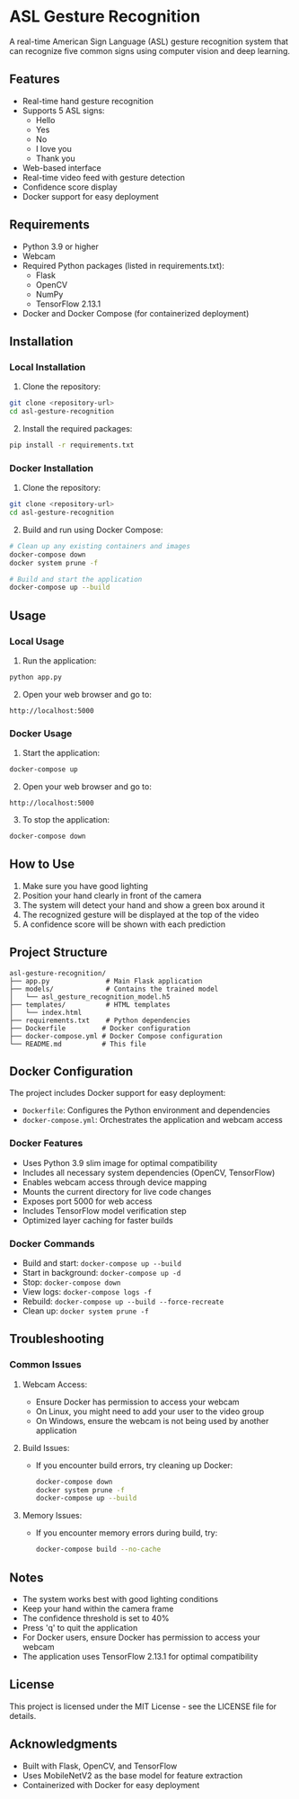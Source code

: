 # ASL Gesture Recognition

A real-time American Sign Language (ASL) gesture recognition system that can recognize five common signs using computer vision and deep learning.

## Features

- Real-time hand gesture recognition
- Supports 5 ASL signs:
  - Hello
  - Yes
  - No
  - I love you
  - Thank you
- Web-based interface
- Real-time video feed with gesture detection
- Confidence score display
- Docker support for easy deployment

## Requirements

- Python 3.9 or higher
- Webcam
- Required Python packages (listed in requirements.txt):
  - Flask
  - OpenCV
  - NumPy
  - TensorFlow 2.13.1
- Docker and Docker Compose (for containerized deployment)

## Installation

### Local Installation

1. Clone the repository:
```bash
git clone <repository-url>
cd asl-gesture-recognition
```

2. Install the required packages:
```bash
pip install -r requirements.txt
```

### Docker Installation

1. Clone the repository:
```bash
git clone <repository-url>
cd asl-gesture-recognition
```

2. Build and run using Docker Compose:
```bash
# Clean up any existing containers and images
docker-compose down
docker system prune -f

# Build and start the application
docker-compose up --build
```

## Usage

### Local Usage

1. Run the application:
```bash
python app.py
```

2. Open your web browser and go to:
```
http://localhost:5000
```

### Docker Usage

1. Start the application:
```bash
docker-compose up
```

2. Open your web browser and go to:
```
http://localhost:5000
```

3. To stop the application:
```bash
docker-compose down
```

## How to Use

1. Make sure you have good lighting
2. Position your hand clearly in front of the camera
3. The system will detect your hand and show a green box around it
4. The recognized gesture will be displayed at the top of the video
5. A confidence score will be shown with each prediction

## Project Structure

```
asl-gesture-recognition/
├── app.py              # Main Flask application
├── models/             # Contains the trained model
│   └── asl_gesture_recognition_model.h5
├── templates/          # HTML templates
│   └── index.html
├── requirements.txt    # Python dependencies
├── Dockerfile         # Docker configuration
├── docker-compose.yml # Docker Compose configuration
└── README.md          # This file
```

## Docker Configuration

The project includes Docker support for easy deployment:

- `Dockerfile`: Configures the Python environment and dependencies
- `docker-compose.yml`: Orchestrates the application and webcam access

### Docker Features

- Uses Python 3.9 slim image for optimal compatibility
- Includes all necessary system dependencies (OpenCV, TensorFlow)
- Enables webcam access through device mapping
- Mounts the current directory for live code changes
- Exposes port 5000 for web access
- Includes TensorFlow model verification step
- Optimized layer caching for faster builds

### Docker Commands

- Build and start: `docker-compose up --build`
- Start in background: `docker-compose up -d`
- Stop: `docker-compose down`
- View logs: `docker-compose logs -f`
- Rebuild: `docker-compose up --build --force-recreate`
- Clean up: `docker system prune -f`

## Troubleshooting

### Common Issues

1. Webcam Access:
   - Ensure Docker has permission to access your webcam
   - On Linux, you might need to add your user to the video group
   - On Windows, ensure the webcam is not being used by another application

2. Build Issues:
   - If you encounter build errors, try cleaning up Docker:
     ```bash
     docker-compose down
     docker system prune -f
     docker-compose up --build
     ```

3. Memory Issues:
   - If you encounter memory errors during build, try:
     ```bash
     docker-compose build --no-cache
     ```

## Notes

- The system works best with good lighting conditions
- Keep your hand within the camera frame
- The confidence threshold is set to 40%
- Press 'q' to quit the application
- For Docker users, ensure Docker has permission to access your webcam
- The application uses TensorFlow 2.13.1 for optimal compatibility

## License

This project is licensed under the MIT License - see the LICENSE file for details.

## Acknowledgments

- Built with Flask, OpenCV, and TensorFlow
- Uses MobileNetV2 as the base model for feature extraction
- Containerized with Docker for easy deployment 